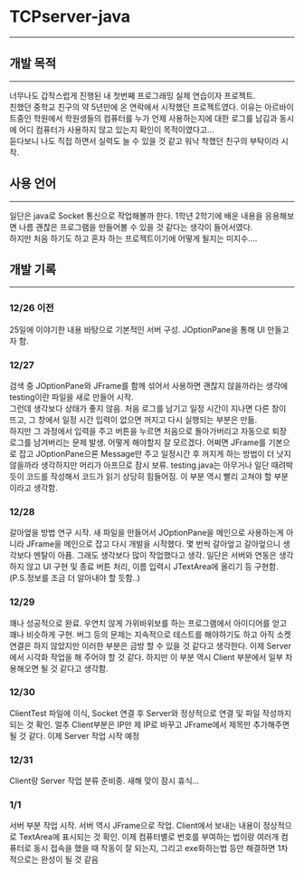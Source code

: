 # TCPserver-java  
------------  
## 개발 목적  
------------  
너무나도 갑작스럽게 진행된 내 첫번째 프로그래밍 실제 연습이자 프로젝트.  
친했던 중학교 친구의 약 5년만에 온 연락에서 시작했던 프로젝트였다. 이유는 아르바이트중인 학원에서 학원생들의 컴퓨터를 누가 언제 사용하는지에 대한 로그를 남김과 동시에 어디 컴퓨터가 사용하지 않고 있는지 확인이 목적이였다고...  
듣다보니 나도 직접 하면서 실력도 늘 수 있을 것 같고 워낙 착했던 친구의 부탁이라 시작.  

## 사용 언어  
------------  
일단은 java로 Socket 통신으로 작업해볼까 한다. 1학년 2학기에 배운 내용을 응용해보면 나름 괜찮은 프로그램을 만들어볼 수 있을 것 같다는 생각이 들어서였다.  
하지만 처음 하기도 하고 혼자 하는 프로젝트이기에 어떻게 될지는 미지수....  

## 개발 기록  
------------  
### 12/26 이전  
25일에 이야기한 내용 바탕으로 기본적인 서버 구성. JOptionPane을 통해 UI 만들고자 함.  
### 12/27  
검색 중 JOptionPane와 JFrame를 함께 섞어서 사용하면 괜찮지 않을까라는 생각에 testing이란 파일을 새로 만들어 시작.  
그런데 생각보다 상태가 좋지 않음. 처음 로그를 남기고 일정 시간이 지나면 다른 창이 뜨고, 그 창에서 일정 시간 입력이 없으면 꺼지고 다시 실행되는 부분은 만듦.  
하지만 그 과정에서 입력을 주고 버튼을 누르면 처음으로 돌아가버리고 자동으로 퇴장 로그를 남겨버리는 문제 발생. 어떻게 해야할지 잘 모르겠다. 어쩌면 JFrame를 기본으로 잡고 JOptionPane으론 Message만 주고 일정시간 후 꺼지게 하는 방법이 더 낫지 않을까라 생각하지만 머리가 아프므로 잠시 보류. testing.java는 아무거나 일단 때려박듯이 코드를 작성해서 코드가 읽기 상당히 힘들어짐. 이 부분 역시 빨리 고쳐야 할 부분이라고 생각함.  
### 12/28  
갈아엎을 방법 연구 시작. 새 파일을 만들어서 JOptionPane을 메인으로 사용하는게 아니라 JFrame을 메인으로 잡고 다시 개발을 시작했다. 몇 번씩 갈아엎고 갈아엎으니 생각보다 멘탈이 아픔. 그래도 생각보다 많이 작업했다고 생각. 일단은 서버와 연동은 생각하지 않고 UI 구현 및 종료 버튼 처리, 이름 입력시 JTextArea에 올리기 등 구현함.  
(P.S.정보를 조금 더 알아내야 할 듯함..)  
### 12/29  
꽤나 성공적으로 완료. 우연치 않게 가위바위보를 하는 프로그램에서 아이디어를 얻고 꽤나 비슷하게 구현. 버그 등의 문제는 지속적으로 테스트를 해야하기도 하고 아직 소켓 연결은 하지 않았지만 이러한 부분은 금방 할 수 있을 것 같다고 생각한다. 이제 Server에서 시각화 작업을 해 주어야 할 것 같다. 하지만 이 부분 역시 Client 부분에서 일부 차용해오면 될 것 같다고 생각함.  
### 12/30  
ClientTest 파일에 이식, Socket 연결 후 Server와 정상적으로 연결 및 파일 작성까지 되는 것 확인. 얼추 Client부분은 IP만 제 IP로 바꾸고 JFrame에서 제목만 추가해주면 될 것 같다. 이제 Server 작업 시작 예정  
### 12/31  
Client랑 Server 작업 분류 준비중. 새해 맞이 잠시 휴식...  
### 1/1  
서버 부분 작업 시작. 서버 역시 JFrame으로 작업. Client에서 보내는 내용이 정상적으로 TextArea에 표시되는 것 확인. 이제 컴퓨터별로 번호를 부여하는 법이랑 여러개 컴퓨터로 동시 접속을 했을 때 작동이 잘 되는지, 그리고 exe화하는법 등만 해결하면 1차적으로는 완성이 될 것 같음
